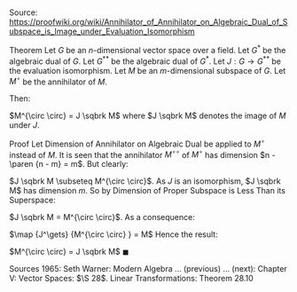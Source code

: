 # 

Source: https://proofwiki.org/wiki/Annihilator_of_Annihilator_on_Algebraic_Dual_of_Subspace_is_Image_under_Evaluation_Isomorphism

Theorem
Let $G$ be an $n$-dimensional vector space over a field.
Let $G^*$ be the algebraic dual of $G$.
Let $G^{**}$ be the algebraic dual of $G^*$.
Let $J: G \to G^{**}$ be the evaluation isomorphism.
Let $M$ be an $m$-dimensional subspace of $G$.
Let $M^\circ$ be the annihilator of $M$.

Then:

$M^{\circ \circ} = J \sqbrk M$
where $J \sqbrk M$ denotes the image of $M$ under $J$.


Proof
Let Dimension of Annihilator on Algebraic Dual be applied to $M^\circ$ instead of $M$.
It is seen that the annihilator $M^{\circ \circ}$ of $M^\circ$ has dimension $n - \paren {n - m} = m$.
But clearly:

$J \sqbrk M \subseteq M^{\circ \circ}$.
As $J$ is an isomorphism, $J \sqbrk M$ has dimension $m$.
So by Dimension of Proper Subspace is Less Than its Superspace:

$J \sqbrk M = M^{\circ \circ}$.
As a consequence:

$\map {J^\gets} {M^{\circ \circ} } = M$
Hence the result:

$M^{\circ \circ} = J \sqbrk M$
$\blacksquare$


Sources
1965: Seth Warner: Modern Algebra ... (previous) ... (next): Chapter $\text {V}$: Vector Spaces: $\S 28$. Linear Transformations: Theorem $28.10$




